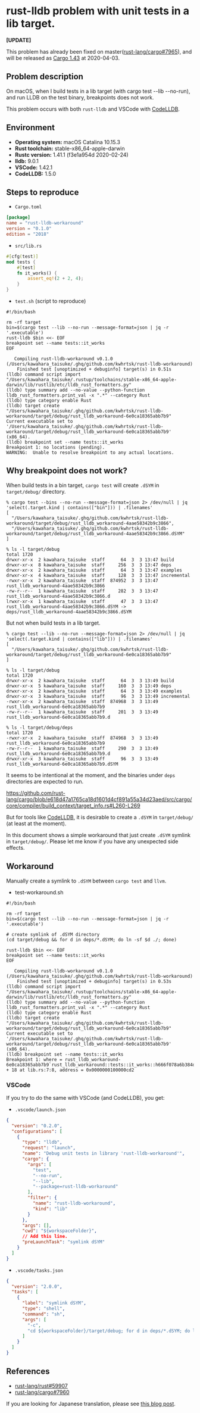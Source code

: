 rust-lldb problem with unit tests in a lib target.
==================================================

**[UPDATE]**

This problem has already been fixed on master([rust-lang/cargo#7965][3]),
and will be released as [Cargo 1.43][4] at 2020-04-03.

## Problem description

On macOS, when I build tests in a lib target (with cargo test --lib --no-run),
and run LLDB on the test binary, breakpoints does not work.

This problem occurs with both `rust-lldb` and VSCode with [CodeLLDB][1].

## Environment

* **Operating system:** macOS Catalina 10.15.3
* **Rust toolchain:** stable-x86_64-apple-darwin
* **Rustc version:** 1.41.1 (f3e1a954d 2020-02-24)
* **lldb:** 9.0.1
* **VSCode:** 1.42.1
* **CodeLLDB:** 1.5.0

## Steps to reproduce

* `Cargo.toml`

```toml
[package]
name = "rust-lldb-workaround"
version = "0.1.0"
edition = "2018"
```

* `src/lib.rs`

```rust
#[cfg(test)]
mod tests {
    #[test]
    fn it_works() {
        assert_eq!(2 + 2, 4);
    }
}
```

* `test.sh` (script to reproduce)

```
#!/bin/bash

rm -rf target
bin=$(cargo test --lib --no-run --message-format=json | jq -r '.executable')
rust-lldb $bin <<- EOF
breakpoint set --name tests::it_works
EOF
```

```
   Compiling rust-lldb-workaround v0.1.0 (/Users/kawahara_taisuke/.ghq/github.com/kwhrtsk/rust-lldb-workaround)
    Finished test [unoptimized + debuginfo] target(s) in 0.51s
(lldb) command script import "/Users/kawahara_taisuke/.rustup/toolchains/stable-x86_64-apple-darwin/lib/rustlib/etc/lldb_rust_formatters.py"
(lldb) type summary add --no-value --python-function lldb_rust_formatters.print_val -x ".*" --category Rust
(lldb) type category enable Rust
(lldb) target create "/Users/kawahara_taisuke/.ghq/github.com/kwhrtsk/rust-lldb-workaround/target/debug/rust_lldb_workaround-6e0ca18365abb7b9"
Current executable set to '/Users/kawahara_taisuke/.ghq/github.com/kwhrtsk/rust-lldb-workaround/target/debug/rust_lldb_workaround-6e0ca18365abb7b9' (x86_64).
(lldb) breakpoint set --name tests::it_works
Breakpoint 1: no locations (pending).
WARNING:  Unable to resolve breakpoint to any actual locations.
```

## Why breakpoint does not work?

When build tests in a bin target, `cargo test` will create `.dSYM` in `target/debug/` directory.

```
% cargo test --bins --no-run --message-format=json 2> /dev/null | jq 'select(.target.kind | contains(["bin"])) | .filenames'
[
  "/Users/kawahara_taisuke/.ghq/github.com/kwhrtsk/rust-lldb-workaround/target/debug/rust_lldb_workaround-4aae58342b9c3866",
  "/Users/kawahara_taisuke/.ghq/github.com/kwhrtsk/rust-lldb-workaround/target/debug/rust_lldb_workaround-4aae58342b9c3866.dSYM"
]

% ls -l target/debug
total 1720
drwxr-xr-x  2 kawahara_taisuke  staff      64  3  3 13:47 build
drwxr-xr-x  8 kawahara_taisuke  staff     256  3  3 13:47 deps
drwxr-xr-x  2 kawahara_taisuke  staff      64  3  3 13:47 examples
drwxr-xr-x  4 kawahara_taisuke  staff     128  3  3 13:47 incremental
-rwxr-xr-x  2 kawahara_taisuke  staff  874952  3  3 13:47 rust_lldb_workaround-4aae58342b9c3866
-rw-r--r--  1 kawahara_taisuke  staff     282  3  3 13:47 rust_lldb_workaround-4aae58342b9c3866.d
lrwxr-xr-x  1 kawahara_taisuke  staff      47  3  3 13:47 rust_lldb_workaround-4aae58342b9c3866.dSYM -> deps/rust_lldb_workaround-4aae58342b9c3866.dSYM
```

But not when build tests in a lib target.

```
% cargo test --lib --no-run --message-format=json 2> /dev/null | jq 'select(.target.kind | contains(["lib"])) | .filenames'
[
  "/Users/kawahara_taisuke/.ghq/github.com/kwhrtsk/rust-lldb-workaround/target/debug/rust_lldb_workaround-6e0ca18365abb7b9"
]

% ls -l target/debug
total 1720
drwxr-xr-x  2 kawahara_taisuke  staff      64  3  3 13:49 build
drwxr-xr-x  5 kawahara_taisuke  staff     160  3  3 13:49 deps
drwxr-xr-x  2 kawahara_taisuke  staff      64  3  3 13:49 examples
drwxr-xr-x  3 kawahara_taisuke  staff      96  3  3 13:49 incremental
-rwxr-xr-x  2 kawahara_taisuke  staff  874968  3  3 13:49 rust_lldb_workaround-6e0ca18365abb7b9
-rw-r--r--  1 kawahara_taisuke  staff     201  3  3 13:49 rust_lldb_workaround-6e0ca18365abb7b9.d

% ls -l target/debug/deps
total 1720
-rwxr-xr-x  2 kawahara_taisuke  staff  874968  3  3 13:49 rust_lldb_workaround-6e0ca18365abb7b9
-rw-r--r--  1 kawahara_taisuke  staff     290  3  3 13:49 rust_lldb_workaround-6e0ca18365abb7b9.d
drwxr-xr-x  3 kawahara_taisuke  staff      96  3  3 13:49 rust_lldb_workaround-6e0ca18365abb7b9.dSYM
```

It seems to be intentional at the moment, and the binaries under `deps` directories are expected to run.

https://github.com/rust-lang/cargo/blob/e618d47a1765ca18d1601d4cf891a55a34d23aed/src/cargo/core/compiler/build_context/target_info.rs#L260-L269

But for tools like [CodeLLDB][1], it is desirable to create a `.dSYM` in `target/debug/` (at least at the moment).

In this document shows a simple workaround that just create `.dSYM` symlink in `target/debug/`.
Please let me know if you have any unexpected side effects.

## Workaround

Manually create a symlink to `.dSYM` between `cargo test` and `llvm`.

* test-workaround.sh

```
#!/bin/bash

rm -rf target
bin=$(cargo test --lib --no-run --message-format=json | jq -r '.executable')

# create symlink of .dSYM directory
(cd target/debug && for d in deps/*.dSYM; do ln -sf $d ./; done)

rust-lldb $bin <<- EOF
breakpoint set --name tests::it_works
EOF
```

```
   Compiling rust-lldb-workaround v0.1.0 (/Users/kawahara_taisuke/.ghq/github.com/kwhrtsk/rust-lldb-workaround)
    Finished test [unoptimized + debuginfo] target(s) in 0.53s
(lldb) command script import "/Users/kawahara_taisuke/.rustup/toolchains/stable-x86_64-apple-darwin/lib/rustlib/etc/lldb_rust_formatters.py"
(lldb) type summary add --no-value --python-function lldb_rust_formatters.print_val -x ".*" --category Rust
(lldb) type category enable Rust
(lldb) target create "/Users/kawahara_taisuke/.ghq/github.com/kwhrtsk/rust-lldb-workaround/target/debug/rust_lldb_workaround-6e0ca18365abb7b9"
Current executable set to '/Users/kawahara_taisuke/.ghq/github.com/kwhrtsk/rust-lldb-workaround/target/debug/rust_lldb_workaround-6e0ca18365abb7b9' (x86_64).
(lldb) breakpoint set --name tests::it_works
Breakpoint 1: where = rust_lldb_workaround-6e0ca18365abb7b9`rust_lldb_workaround::tests::it_works::h666f078a6b384dfd + 18 at lib.rs:7:8, address = 0x0000000100000cd2
```

### VSCode

If you try to do the same with VSCode (and CodeLLDB), you get:

* `.vscode/launch.json`

```json
{
  "version": "0.2.0",
  "configurations": [
    {
      "type": "lldb",
      "request": "launch",
      "name": "Debug unit tests in library 'rust-lldb-workaround'",
      "cargo": {
        "args": [
          "test",
          "--no-run",
          "--lib",
          "--package=rust-lldb-workaround"
        ],
        "filter": {
          "name": "rust-lldb-workaround",
          "kind": "lib"
        }
      },
      "args": [],
      "cwd": "${workspaceFolder}",
      // Add this line.
      "preLaunchTask": "symlink dSYM"
    }
  ]
}
```

* `.vscode/tasks.json`

```json
{
  "version": "2.0.0",
  "tasks": [
    {
      "label": "symlink dSYM",
      "type": "shell",
      "command": "sh",
      "args": [
        "-c",
        "cd ${workspaceFolder}/target/debug; for d in deps/*.dSYM; do ln -fs $d ./; done"
      ]
    }
  ]
}
```

## References

* [rust-lang/rust#59907](https://github.com/rust-lang/rust/issues/59907)
* [rust-lang/cargo#7960](https://github.com/rust-lang/cargo/issues/7960)

If you are looking for Japanese translation, please see [this blog post][2].

[1]: https://github.com/vadimcn/vscode-lldb
[2]: https://chopschips.net/blog/2020/03/03/rust-lldb-workaround/
[3]: https://github.com/rust-lang/cargo/pull/7965
[4]: https://github.com/rust-lang/cargo/blob/master/CHANGELOG.md#cargo-143-2020-04-23
